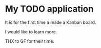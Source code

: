 # My TODO application

It is for the first time a made a Kanban board.

I would like to learn more.

THX to GF for their time.

